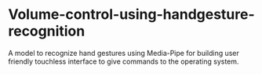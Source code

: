 # Volume-control-using-handgesture-recognition
A model to recognize hand gestures using Media-Pipe for building user friendly touchless interface to give commands to the operating system.
